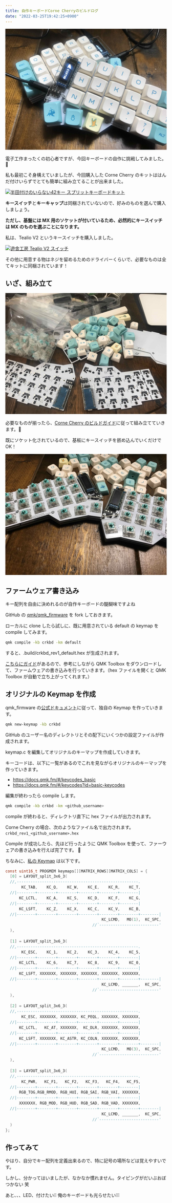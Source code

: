 ```yaml
---
title: 自作キーボードCorne Cherryのビルドログ
date: "2022-03-25T19:42:25+0900"
---
```


![キーボード](./keyboard_1.jpg)

電子工作まったくの初心者ですが、今回キーボードの自作に挑戦してみました。:muscle:

私も最初こそ身構えていましたが、今回購入した Corne Cherry のキットははんだ付けいらずでとても簡単に組み立てることが出来ました。

[![半田付けのいらない42キー スプリットキーボードキット](https://bit-trade-one.co.jp/selfmadekb/wp-content/uploads/sites/6/2020/07/Corne%E3%83%90%E3%83%8A%E3%83%BC.jpg)](https://bit-trade-one.co.jp/selfmadekb/adskbcc/)

**キースイッチ**と**キーキャップ**は同梱されていないので、好みのものを選んで購入しましょう。

**ただし、基盤には MX 用のソケットが付いているため、必然的にキースイッチは MX のものを選ぶことになります。**

私は、Tealio V2 というキースイッチを購入しました。

[![遊舎工房 Tealio V2 スイッチ](https://cdn.shopify.com/s/files/1/0532/0880/9633/products/A02TE-5_600x.jpg?v=1612415748)](https://shop.yushakobo.jp/products/a02te?variant=37665710866593)

その他に用意する物はネジを留めるためのドライバーくらいで、必要なものは全てキットに同梱されています！

## いざ、組み立て

![キーボードパーツ](./keyboard_2.jpg)

必要なものが揃ったら、[Corne Cherry のビルドガイド](https://github.com/foostan/crkbd/blob/main/corne-cherry/doc/v3/buildguide_jp.md)に従って組み立てていきます。:muscle:

既にソケット化されているので、基板にキースイッチを嵌め込んでいくだけで OK！

![キーボード組み立て](./keyboard_3.jpg)

## ファームウェア書き込み

キー配列を自由に決めれるのが自作キーボードの醍醐味ですよね

GitHub の [qmk/qmk_firmware](https://github.com/qmk/qmk_firmware) を fork しておきます。

ローカルに clone したら試しに、既に用意されている default の keymap を compile してみます。

```bash
qmk compile -kb crkbd -km default
```

すると、.build/crkbd_rev1_default.hex が生成されます。

[こちらにガイド](https://github.com/foostan/crkbd/blob/main/doc/firmware_jp.md)があるので、参考にしながら QMK Toolbox をダウンロードして、ファームウェアの書き込みを行っていきます。（hex ファイルを開くと QMK Toolbox が自動で立ち上がってくれます。）

## オリジナルの Keymap を作成

qmk_firmware の[公式ドキュメント](https://docs.qmk.fm/#/newbs_building_firmware?id=create-a-new-keymap)に従って、独自の Keymap を作っていきます。

```bash
qmk new-keymap -kb crkbd
```

GitHub のユーザー名のディレクトリとその配下にいくつかの設定ファイルが作成されます。

keymap.c を編集してオリジナルのキーマップを作成していきます。

キーコードは、以下に一覧があるのでこれを見ながらオリジナルのキーマップを作っていきます。

- https://docs.qmk.fm/#/keycodes_basic
- https://docs.qmk.fm/#/keycodes?id=basic-keycodes

編集が終わったら compile します。

```bash
qmk compile -kb crkbd -km <github_username>
```

compile が終わると、ディレクトリ直下に hex ファイルが出力されます。

Corne Cherry の場合、次のようなファイル名で出力されます。 `crkbd_rev1_<github_username>.hex`

Compile が成功したら、先ほど行ったように QMK Toolbox を使って、ファーウェアの書き込みを行えば完了です。 :tada:

ちなみに、[私の Keymap](https://github.com/akhrszk/qmk_firmware/blob/akhrszk/keyboards/crkbd/keymaps/akhrszk/keymap.c) は以下です。

```c
const uint16_t PROGMEM keymaps[][MATRIX_ROWS][MATRIX_COLS] = {
  [0] = LAYOUT_split_3x6_3(
  //,-----------------------------------------------------.                    ,-----------------------------------------------------.
       KC_TAB,    KC_Q,    KC_W,    KC_E,    KC_R,    KC_T,                         KC_Y,    KC_U,    KC_I,    KC_O,   KC_P,   KC_GRV,
  //|--------+--------+--------+--------+--------+--------|                    |--------+--------+--------+--------+--------+--------|
      KC_LCTL,    KC_A,    KC_S,    KC_D,    KC_F,    KC_G,                         KC_H,    KC_J,    KC_K,    KC_L, KC_SCLN, KC_QUOT,
  //|--------+--------+--------+--------+--------+--------|                    |--------+--------+--------+--------+--------+--------|
      KC_LSFT,    KC_Z,    KC_X,    KC_C,    KC_V,    KC_B,                         KC_N,    KC_M, KC_LBRC, KC_RBRC, KC_SLSH, KC_RSFT,
  //|--------+--------+--------+--------+--------+--------+--------|  |--------+--------+--------+--------+--------+--------+--------|
                                          KC_LCMD,   MO(1),  KC_SPC,     KC_ENT,   MO(2), KC_RCMD
                                      //`--------------------------'  `--------------------------'
  ),

  [1] = LAYOUT_split_3x6_3(
  //,-----------------------------------------------------.                    ,-----------------------------------------------------.
       KC_ESC,    KC_1,    KC_2,    KC_3,    KC_4,    KC_5,                      KC_LPRN, KC_RPRN, KC_MINS,  KC_EQL, KC_BSLS, KC_BSPC,
  //|--------+--------+--------+--------+--------+--------|                    |--------+--------+--------+--------+--------+--------|
      KC_LCTL,    KC_6,    KC_7,    KC_8,    KC_9,    KC_0,                      KC_LEFT, KC_DOWN,   KC_UP,KC_RIGHT, KC_PERC, KC_CIRCUMFLEX,
  //|--------+--------+--------+--------+--------+--------|                    |--------+--------+--------+--------+--------+--------|
      KC_LSFT, XXXXXXX, XXXXXXX, XXXXXXX, XXXXXXX, XXXXXXX,                      XXXXXXX, XXXXXXX, KC_COMM,  KC_DOT, XXXXXXX, KC_RSFT,
  //|--------+--------+--------+--------+--------+--------+--------|  |--------+--------+--------+--------+--------+--------+--------|
                                          KC_LCMD, _______,  KC_SPC,     KC_ENT,   MO(3), KC_RCMD
                                      //`--------------------------'  `--------------------------'
  ),

  [2] = LAYOUT_split_3x6_3(
  //,-----------------------------------------------------.                    ,-----------------------------------------------------.
       KC_ESC, XXXXXXX, XXXXXXX, KC_PEQL, XXXXXXX, XXXXXXX,                      XXXXXXX, KC_UNDS, KC_EXLM, KC_QUES, KC_PERC, KC_MINS,
  //|--------+--------+--------+--------+--------+--------|                    |--------+--------+--------+--------+--------+--------|
      KC_LCTL,   KC_AT, XXXXXXX,  KC_DLR, XXXXXXX, XXXXXXX,                      KC_HASH, XXXXXXX, XXXXXXX, KC_PLUS, XXXXXXX, XXXXXXX,
  //|--------+--------+--------+--------+--------+--------|                    |--------+--------+--------+--------+--------+--------|
      KC_LSFT, XXXXXXX, KC_ASTR, KC_COLN, XXXXXXX, XXXXXXX,                      KC_AMPR, KC_PMNS, XXXXXXX, XXXXXXX, XXXXXXX, KC_RSFT,
  //|--------+--------+--------+--------+--------+--------+--------|  |--------+--------+--------+--------+--------+--------+--------|
                                          KC_LCMD,   MO(3),  KC_SPC,     KC_ENT, _______, KC_RCMD
                                      //`--------------------------'  `--------------------------'
  ),

  [3] = LAYOUT_split_3x6_3(
  //,-----------------------------------------------------.                    ,-----------------------------------------------------.
       KC_PWR,   KC_F1,   KC_F2,   KC_F3,   KC_F4,   KC_F5,                        KC_F6,   KC_F7,   KC_F8,   KC_F9,  KC_F10,   RESET,
  //|--------+--------+--------+--------+--------+--------|                    |--------+--------+--------+--------+--------+--------|
      RGB_TOG,RGB_RMOD, RGB_HUI, RGB_SAI, RGB_VAI, XXXXXXX,                      XXXXXXX, KC_KB_VOLUME_DOWN, KC_KB_VOLUME_UP, XXXXXXX,  KC_F11,  KC_F12,
  //|--------+--------+--------+--------+--------+--------|                    |--------+--------+--------+--------+--------+--------|
      XXXXXXX, RGB_MOD, RGB_HUD, RGB_SAD, RGB_VAD, XXXXXXX,                      XXXXXXX, KC_KB_MUTE, XXXXXXX, XXXXXXX, XXXXXXX, KC_RALT,
  //|--------+--------+--------+--------+--------+--------+--------|  |--------+--------+--------+--------+--------+--------+--------|
                                          KC_LCMD, _______,  KC_SPC,     KC_ENT, _______, KC_RCMD
                                      //`--------------------------'  `--------------------------'
  )
};
```

## 作ってみて

やはり、自分でキー配列を定義出来るので、特に記号の場所などは覚えやすいです。

しかし、分かってはいましたが、なかなか慣れません。タイピングがだいぶおぼつかない 笑

あと、、、LED、付けたい:grey_exclamation::grey_exclamation: 俺のキーボードも光らせたい:grey_exclamation::grey_exclamation::grey_exclamation:
